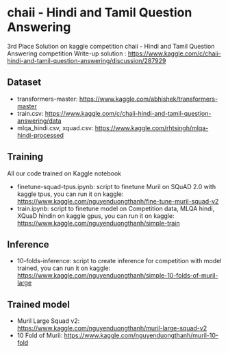 # chaii - Hindi and Tamil Question Answering
3rd Place Solution on kaggle competition chaii - Hindi and Tamil Question Answering competition
Write-up solution : https://www.kaggle.com/c/chaii-hindi-and-tamil-question-answering/discussion/287929

## Dataset
- transformers-master: https://www.kaggle.com/abhishek/transformers-master
- train.csv: https://www.kaggle.com/c/chaii-hindi-and-tamil-question-answering/data
- mlqa_hindi.csv, xquad.csv: https://www.kaggle.com/rhtsingh/mlqa-hindi-processed

## Training
All our code trained on Kaggle notebook
- finetune-squad-tpus.ipynb: script to finetune Muril on SQuAD 2.0 with kaggle tpus, you can run it on kaggle: https://www.kaggle.com/nguyenduongthanh/fine-tune-muril-squad-v2
- train.ipynb: script to finetune model on Competition data, MLQA hindi, XQuaD hindin on kaggle gpus, you can run it on kaggle: https://www.kaggle.com/nguyenduongthanh/simple-train

## Inference
- 10-folds-inference: script to create inference for competition with model trained, you can run it on kaggle: https://www.kaggle.com/nguyenduongthanh/simple-10-folds-of-muril-large

## Trained model
- Muril Large Squad v2: https://www.kaggle.com/nguyenduongthanh/muril-large-squad-v2
- 10 Fold of Muril: https://www.kaggle.com/nguyenduongthanh/muril-10-fold
